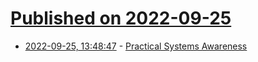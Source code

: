 # [Published on 2022-09-25](index.md)

* [2022-09-25, 13:48:47](https://lobste.rs/s/swpbi6/practical_systems_awareness) - [Practical Systems Awareness](https://medium.com/@kris-nova/practical-systems-awareness-322faf092da2)
